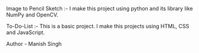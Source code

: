 Image to Pencil Sketch :- I make this project using python and its library like NumPy and OpenCV.

To-Do-List :- This is a basic project. I make this projects using HTML, CSS and JavaScript.

Author - Manish Singh
